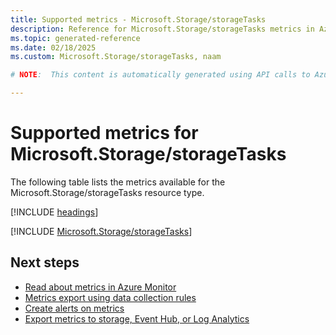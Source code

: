 ```yaml
---
title: Supported metrics - Microsoft.Storage/storageTasks
description: Reference for Microsoft.Storage/storageTasks metrics in Azure Monitor.
ms.topic: generated-reference
ms.date: 02/18/2025
ms.custom: Microsoft.Storage/storageTasks, naam

# NOTE:  This content is automatically generated using API calls to Azure. Any edits made on these files will be overwritten in the next run of the script. 

---
```


  
# Supported metrics for Microsoft.Storage/storageTasks
  
The following table lists the metrics available for the Microsoft.Storage/storageTasks resource type.  
  
  
[!INCLUDE [headings](~/reusable-content/ce-skilling/azure/includes/azure-monitor/reference/metrics/metrics-headings.md)]  
  
 

[!INCLUDE [Microsoft.Storage/storageTasks](~/reusable-content/ce-skilling/azure/includes/azure-monitor/reference/metrics/microsoft-storage-storagetasks-metrics-include.md)]  



## Next steps

- [Read about metrics in Azure Monitor](/azure/azure-monitor/data-platform)
- [Metrics export using data collection rules](/azure/azure-monitor/essentials/data-collection-metrics)
- [Create alerts on metrics](/azure/azure-monitor/alerts/alerts-overview)
- [Export metrics to storage, Event Hub, or Log Analytics](/azure/azure-monitor/essentials/platform-logs-overview)
